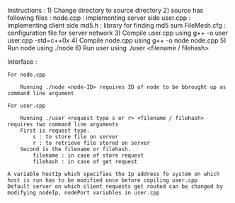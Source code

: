 
Instructions : 
	1) Change directory to source directory
	2) source has following files :
		node.cpp : implementing server side
		user.cpp : implementing client side
		md5.h : library for finding md5 sum
		FileMesh.cfg : configuration file for server network
	3) Compile user.cpp using
		g++ -o user user.cpp -std=c++0x
	4) Compile node.cpp using
		g++ -o node node.cpp
	5) Run node using 
		./node <node-ID>
	6) Run user using
		./user <request type s or r> <filename / filehash>

Interface : 
	
	For node.cpp

		Running ./node <node-ID> requires ID of node to be bbrought up as command line argument

	For user.cpp

		Running ./user <request type s or r> <filename / filehash> requires two command line arguments
		First is request type.
			s : to store file on server
			r : to retrieve file stored on server
		Second is the filename or filehash.
			filename : in case of store request
			filehash : in case of get request

	A variable hostIp which specifies the Ip address fo system on which host is run has to be modified once before copiling user.cpp
	Default server on which client requests get routed can be changed by modifying nodeIp, nodePort variables in user.cpp
